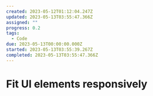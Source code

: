 ```yaml
---
created: 2023-05-12T01:12:04.247Z
updated: 2023-05-13T03:55:47.366Z
assigned: ""
progress: 0.2
tags:
  - Code
due: 2023-05-13T00:00:00.000Z
started: 2023-05-13T03:55:39.267Z
completed: 2023-05-13T03:55:47.366Z
---
```


# Fit UI elements responsively
